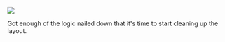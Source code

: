![](https://db-feed.s3.amazonaws.com/legacy/Screen_Shot_2018_10_03_at_6_02_09_PM-1538604195232.png)

Got enough of the logic nailed down that it's time to start cleaning up the layout.
